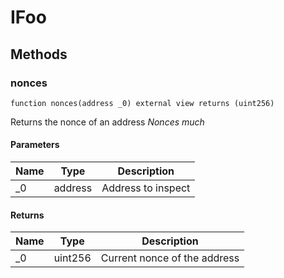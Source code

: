 # IFoo











## Methods

### nonces

```solidity
function nonces(address _0) external view returns (uint256)
```

Returns the nonce of an address
*Nonces much*




#### Parameters

| Name | Type | Description |
|---|---|---|
| _0 | address | Address to inspect |

#### Returns

| Name | Type | Description |
|---|---|---|
| _0 | uint256 | Current nonce of the address |





